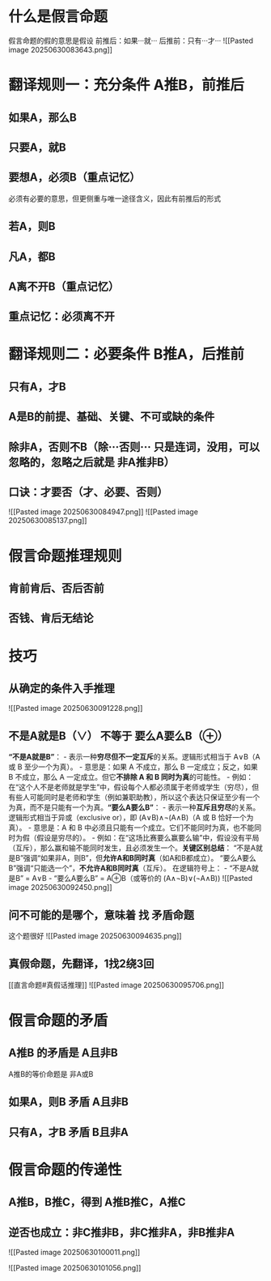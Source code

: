 # 什么是假言命题
假言命题的假的意思是假设
前推后：如果···就···
后推前：只有···才···
![[Pasted image 20250630083643.png]]

# 翻译规则一：充分条件 A推B，前推后
## 如果A，那么B
## 只要A，就B
## 要想A，必须B（重点记忆）
必须有必要的意思，但更侧重与唯一途径含义，因此有前推后的形式
## 若A，则B
## 凡A，都B
## A离不开B（重点记忆）
## 重点记忆：必须离不开

# 翻译规则二：必要条件 B推A，后推前
## 只有A，才B
## A是B的前提、基础、关键、不可或缺的条件
## 除非A，否则不B（除···否则··· 只是连词，没用，可以忽略的，忽略之后就是 非A推非B）
## 口诀：才要否（才、必要、否则）

![[Pasted image 20250630084947.png]]
![[Pasted image 20250630085137.png]]

# 假言命题推理规则
## 肯前肯后、否后否前
## 否钱、肯后无结论

# 技巧
## 从确定的条件入手推理
![[Pasted image 20250630091228.png]]

## 不是A就是B（∨） 不等于 要么A要么B（⊕）
**“不是A就是B”​**​：
    - 表示一种**穷尽但不一定互斥**的关系。逻辑形式相当于 A∨B（A 或 B 至少一个为真）。
    - 意思是：如果 A 不成立，那么 B 一定成立；反之，如果 B 不成立，那么 A 一定成立。但它**不排除 A 和 B 同时为真**的可能性。
    - 例如：在“这个人不是老师就是学生”中，假设每个人都必须属于老师或学生（穷尽），但有些人可能同时是老师和学生（例如兼职助教），所以这个表达只保证至少有一个为真，而不是只能有一个为真。
​**​“要么A要么B”​**​：
    - 表示一种**互斥且穷尽**的关系。逻辑形式相当于异或（exclusive or），即 (A∨B)∧¬(A∧B)（A 或 B 恰好一个为真）。
    - 意思是：A 和 B 中必须且只能有一个成立。它们不能同时为真，也不能同时为假（假设是穷尽的）。
    - 例如：在“这场比赛要么赢要么输”中，假设没有平局（互斥），那么赢和输不能同时发生，且必须发生一个。
​**关键区别总结**​：
“不是A就是B”强调“如果非A，则B”，但**允许A和B同时真**​（如A和B都成立）。
“要么A要么B”强调“只能选一个”，​**不允许A和B同时真**​（互斥）。
在逻辑符号上：
    - “不是A就是B” = A∨B
    - “要么A要么B” = A⊕B（或等价的 (A∧¬B)∨(¬A∧B))
![[Pasted image 20250630092450.png]]

## 问不可能的是哪个，意味着 找 矛盾命题
这个题很好
![[Pasted image 20250630094635.png]]
## 真假命题，先翻译，1找2绕3回
[[直言命题#真假话推理]]
![[Pasted image 20250630095706.png]]

# 假言命题的矛盾
## A推B 的矛盾是 A且非B
A推B的等价命题是 非A或B
## 如果A，则B  矛盾  A且非B
## 只有A，才B  矛盾  B且非A

# 假言命题的传递性
## A推B，B推C，得到 A推B推C，A推C
## 逆否也成立：非C推非B，非C推非A，非B推非A
![[Pasted image 20250630100011.png]]


![[Pasted image 20250630101056.png]]